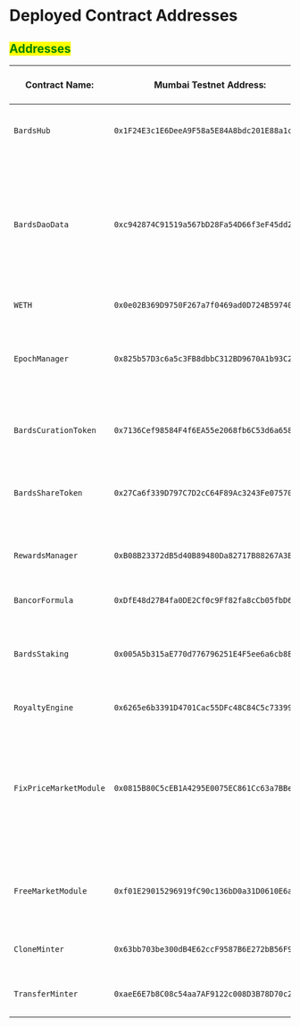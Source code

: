 # Deployed Contract Addresses

## <mark style="color:green;">Addresses</mark>

<table data-card-size="large" data-view="cards"><thead><tr><th>Contract Name:</th><th>Mumbai Testnet Address:</th><th>Polygon Mainnet Address:</th><th>Info:</th><th data-hidden data-type="content-ref"></th><th data-hidden data-card-target data-type="content-ref"></th></tr></thead><tbody><tr><td><pre><code>BardsHub
</code></pre></td><td><pre><code>0x1F24E3c1E6DeeA9F58a5E84A8bdc201E88a1cD09
</code></pre></td><td><pre><code>
</code></pre></td><td><pre data-overflow="wrap"><code>The main entry point for the TheBards Protocol
</code></pre></td><td><a href="https://polygonscan.com/address/0x18a29B4F23370e314aB466B879cc4A773Fb9cA1d">https://polygonscan.com/address/0x18a29B4F23370e314aB466B879cc4A773Fb9cA1d</a></td><td><a href="https://mumbai.polygonscan.com/address/0x1F24E3c1E6DeeA9F58a5E84A8bdc201E88a1cD09">https://mumbai.polygonscan.com/address/0x1F24E3c1E6DeeA9F58a5E84A8bdc201E88a1cD09</a></td></tr><tr><td><pre><code>BardsDaoData
</code></pre></td><td><pre><code>0xc942874C91519a567bD28Fa54D66f3eF45dd2f10
</code></pre></td><td><pre><code>
</code></pre></td><td><pre data-overflow="wrap"><code>This contract contains simple data relevant to the bards Dao, such as the module governance address, treasury address and protocol fee BPS.
</code></pre></td><td></td><td><a href="https://mumbai.polygonscan.com/address/0xc942874C91519a567bD28Fa54D66f3eF45dd2f10">https://mumbai.polygonscan.com/address/0xc942874C91519a567bD28Fa54D66f3eF45dd2f10</a></td></tr><tr><td><pre><code>WETH
</code></pre></td><td><pre><code>0x0e02B369D9750F267a7f0469ad0D724B59740f01
</code></pre></td><td><pre><code>
</code></pre></td><td><pre><code>WETH
</code></pre></td><td></td><td><a href="https://mumbai.polygonscan.com/address/0x0e02B369D9750F267a7f0469ad0D724B59740f01">https://mumbai.polygonscan.com/address/0x0e02B369D9750F267a7f0469ad0D724B59740f01</a></td></tr><tr><td><pre><code>EpochManager
</code></pre></td><td><pre><code>0x825b57D3c6a5c3FB8dbbC312BD9670A1b93C2b26
</code></pre></td><td><pre><code>
</code></pre></td><td><pre data-overflow="wrap"><code>Produce epochs based on a number of blocks to coordinate contracts in the protocol.
</code></pre></td><td></td><td><a href="https://mumbai.polygonscan.com/address/0x825b57D3c6a5c3FB8dbbC312BD9670A1b93C2b26">https://mumbai.polygonscan.com/address/0x825b57D3c6a5c3FB8dbbC312BD9670A1b93C2b26</a></td></tr><tr><td><pre><code>BardsCurationToken
</code></pre></td><td><pre><code>0x7136Cef98584F4f6EA55e2068fb6C53d6a6580c7
</code></pre></td><td><pre><code>
</code></pre></td><td><pre data-overflow="wrap"><code>This is the implementation of the ERC20 Bards Curation Token.
</code></pre></td><td></td><td><a href="https://mumbai.polygonscan.com/address/0x7136Cef98584F4f6EA55e2068fb6C53d6a6580c7">https://mumbai.polygonscan.com/address/0x7136Cef98584F4f6EA55e2068fb6C53d6a6580c7</a></td></tr><tr><td><pre><code>BardsShareToken
</code></pre></td><td><pre><code>0x27Ca6f339D797C7D2cC64F89Ac3243Fe07570dC9
</code></pre></td><td><pre><code>
</code></pre></td><td><pre><code>This is the implementation of the Bards Share ERC20 token.
</code></pre></td><td></td><td><a href="https://mumbai.polygonscan.com/address/0x27Ca6f339D797C7D2cC64F89Ac3243Fe07570dC9">https://mumbai.polygonscan.com/address/0x27Ca6f339D797C7D2cC64F89Ac3243Fe07570dC9</a></td></tr><tr><td><pre><code>RewardsManager
</code></pre></td><td><pre><code>0xB08B23372dB5d40B89480Da82717B88267A3B493
</code></pre></td><td><pre><code>
</code></pre></td><td><pre data-overflow="wrap"><code>Tracks how inflationary $BARDS rewards should be handed out.
</code></pre></td><td></td><td><a href="https://mumbai.polygonscan.com/address/0xB08B23372dB5d40B89480Da82717B88267A3B493">https://mumbai.polygonscan.com/address/0xB08B23372dB5d40B89480Da82717B88267A3B493</a></td></tr><tr><td><pre><code>BancorFormula
</code></pre></td><td><pre><code>0xDfE48d27B4fa0DE2Cf0c9Ff82fa8cCb05fbD6f05
</code></pre></td><td><pre><code>
</code></pre></td><td><pre><code>BancorFormula
</code></pre></td><td></td><td><a href="https://mumbai.polygonscan.com/address/0xDfE48d27B4fa0DE2Cf0c9Ff82fa8cCb05fbD6f05">https://mumbai.polygonscan.com/address/0xDfE48d27B4fa0DE2Cf0c9Ff82fa8cCb05fbD6f05</a></td></tr><tr><td><pre><code>BardsStaking
</code></pre></td><td><pre><code>0x005A5b315aE770d776796251E4F5ee6a6cb8EcD0
</code></pre></td><td><pre><code>
</code></pre></td><td><pre data-overflow="wrap"><code>Allows delegator to delegate to curations by staking Bards Curation Tokens.
</code></pre></td><td></td><td><a href="https://mumbai.polygonscan.com/address/0x005A5b315aE770d776796251E4F5ee6a6cb8EcD0">https://mumbai.polygonscan.com/address/0x005A5b315aE770d776796251E4F5ee6a6cb8EcD0</a></td></tr><tr><td><pre><code>RoyaltyEngine
</code></pre></td><td><pre><code>0x6265e6b3391D4701Cac55DFc48C84C5c73399241
</code></pre></td><td><pre><code>
</code></pre></td><td><pre><code>RoyaltyEngine
</code></pre></td><td></td><td><a href="https://mumbai.polygonscan.com/address/0x6265e6b3391D4701Cac55DFc48C84C5c73399241">https://mumbai.polygonscan.com/address/0x6265e6b3391D4701Cac55DFc48C84C5c73399241</a></td></tr><tr><td><pre><code>FixPriceMarketModule
</code></pre></td><td><pre><code>0x0815B80C5cEB1A4295E0075EC861Cc63a7BBe664
</code></pre></td><td><pre><code>
</code></pre></td><td><pre data-overflow="wrap"><code>This module allows sellers to list an owned ERC-721 token for sale for a given price in a given currency, and allows buyers to purchase from those asks.
</code></pre></td><td></td><td><a href="https://mumbai.polygonscan.com/address/0x0815B80C5cEB1A4295E0075EC861Cc63a7BBe664">https://mumbai.polygonscan.com/address/0x0815B80C5cEB1A4295E0075EC861Cc63a7BBe664</a></td></tr><tr><td><pre><code>FreeMarketModule
</code></pre></td><td><pre><code>0xf01E29015296919fC90c136bD0a31D0610E6a664
</code></pre></td><td><pre><code>
</code></pre></td><td><pre data-overflow="wrap"><code>This module allows sellers to list an owned ERC-721 token for sale for free.
</code></pre></td><td></td><td><a href="https://mumbai.polygonscan.com/address/0xf01E29015296919fC90c136bD0a31D0610E6a664">https://mumbai.polygonscan.com/address/0xf01E29015296919fC90c136bD0a31D0610E6a664</a></td></tr><tr><td><pre><code>CloneMinter
</code></pre></td><td><pre><code>0x63bb703be300dB4E62ccF9587B6E272bB56F9Db4
</code></pre></td><td><pre><code>
</code></pre></td><td><pre data-overflow="wrap"><code>Minting in the form of cloning.
</code></pre></td><td></td><td><a href="https://mumbai.polygonscan.com/address/0x63bb703be300dB4E62ccF9587B6E272bB56F9Db4">https://mumbai.polygonscan.com/address/0x63bb703be300dB4E62ccF9587B6E272bB56F9Db4</a></td></tr><tr><td><pre><code>TransferMinter
</code></pre></td><td><pre><code>0xaeE6E7b8C08c54aa7AF9122c008D3B78D70c22C7
</code></pre></td><td><pre><code>
</code></pre></td><td><pre data-overflow="wrap"><code>Minting in the form of transfering.
</code></pre></td><td></td><td><a href="https://mumbai.polygonscan.com/address/0xaeE6E7b8C08c54aa7AF9122c008D3B78D70c22C7">https://mumbai.polygonscan.com/address/0xaeE6E7b8C08c54aa7AF9122c008D3B78D70c22C7</a></td></tr></tbody></table>
